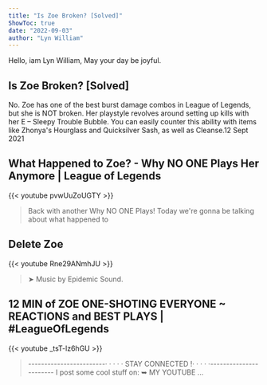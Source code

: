 ```yaml
---
title: "Is Zoe Broken? [Solved]"
ShowToc: true 
date: "2022-09-03"
author: "Lyn William" 
---
```


Hello, iam Lyn William, May your day be joyful.
## Is Zoe Broken? [Solved]
No. Zoe has one of the best burst damage combos in League of Legends, but she is NOT broken. Her playstyle revolves around setting up kills with her E – Sleepy Trouble Bubble. You can easily counter this ability with items like Zhonya's Hourglass and Quicksilver Sash, as well as Cleanse.12 Sept 2021

## What Happened to Zoe? - Why NO ONE Plays Her Anymore | League of Legends
{{< youtube pvwUuZoUGTY >}}
>Back with another Why NO ONE Plays! Today we're gonna be talking about what happened to 

## Delete Zoe
{{< youtube Rne29ANmhJU >}}
>➤ Music by Epidemic Sound.

## 12 MIN of ZOE ONE-SHOTING EVERYONE ~ REACTIONS and BEST PLAYS | #LeagueOfLegends
{{< youtube _tsT-lz6hGU >}}
>------------------------· · · · · STAY CONNECTED !· · · · ·----------------------- I post some cool stuff on: ➥ MY YOUTUBE ...

